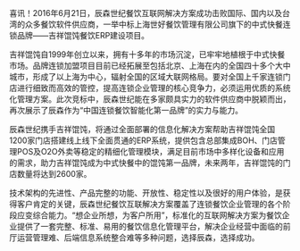 喜讯！2016年6月21日，辰森世纪餐饮互联网解决方案成功击败国际、国内以及台湾的众多餐饮软件供应商，一举中标上海世好餐饮管理有限公司旗下的中式快餐连锁品牌――吉祥馄饨餐饮ERP建设项目。

吉祥馄饨自1999年创立以来，拥有十多年的市场沉淀，已牢牢地植根于中式快餐市场。品牌连锁加盟项目目前已经拓展至包括北京、上海在内的全国四十多个大中城市，形成了以上海为中心，辐射全国的区域大联网格局。要对全国上千家连锁门店进行细致而高效的管控，提高连锁企业管理的核心竞争力，必须运用优质的系统化管理方案。此次竞标中，辰森世纪能在多家颇具实力的软件供应商中脱颖而出，再次展示了辰森作为“中国连锁餐饮智能化第一品牌”的实力与能力。

辰森世纪携手吉祥馄饨，将通过全面部署的信息化解决方案帮助吉祥馄饨全国1200家门店搭建线上线下全面贯通的ERP系统，提供包含总部集成BOH、门店管理POS及O2O外卖等稳定的精细化管理模块，满足目前市场中多样化设备和应用的需求，助力吉祥馄饨成为中式快餐中的馄饨第一品牌，未来两年，吉祥馄饨的门店数量将达到2600家。

技术架构的先进性、产品完整的功能、开放性、稳定性以及很好的用户体验，是获得客户肯定的关键，辰森世纪餐饮互联解决方案覆盖了连锁餐饮企业管理的各个阶段应变综合能力。“想企业所想，为客户所用”，标准化的互联网解决方案为餐饮企业提供了一套完整、标准、易用的餐饮信息化管理平台，解决企业经营中面临的前厅运营管理难、后端信息系统整合难等多种问题，选择辰森，选择成功。

